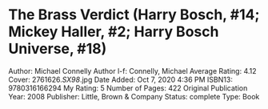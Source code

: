 # The Brass Verdict (Harry Bosch, #14; Mickey Haller, #2; Harry Bosch Universe, #18)

Author: Michael Connelly
Author l-f: Connelly, Michael
Average Rating: 4.12
Cover: 2761626._SX98_.jpg
Date Added: Oct 7, 2020 4:36 PM
ISBN13: 9780316166294
My Rating: 5
Number of Pages: 422
Original Publication Year: 2008
Publisher: Little, Brown & Company
Status: complete
Type: Book